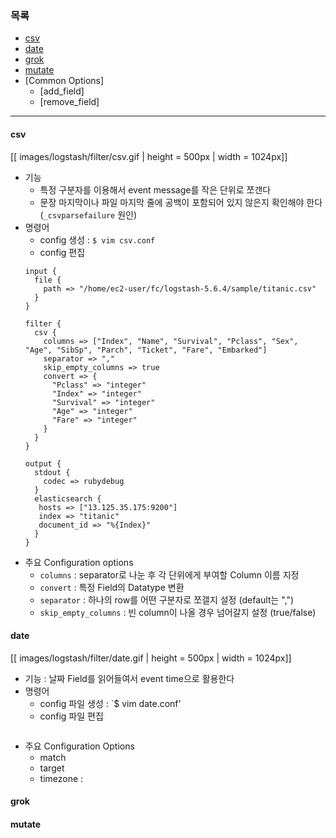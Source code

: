 ### 목록

* [csv](#csv)
* [date](#date)
* [grok](#grok)
* [mutate](#mutate)
* [Common Options]
    * [add_field]
    * [remove_field]
---

<a name='csv'></a>
#### csv

[[ images/logstash/filter/csv.gif | height = 500px | width = 1024px]]

* 기능
    * 특정 구분자를 이용해서 event message를 작은 단위로 쪼갠다
    * 문장 마지막이나 파일 마지막 줄에 공백이 포함되어 있지 않은지 확인해야 한다 (`_csvparsefailure` 원인)
* 명령어
    * config 생성 : `$ vim csv.conf`
    * config 편집
    ```
    input {
      file {
        path => "/home/ec2-user/fc/logstash-5.6.4/sample/titanic.csv"
      }
    }

    filter {
      csv {
        columns => ["Index", "Name", "Survival", "Pclass", "Sex", "Age", "SibSp", "Parch", "Ticket", "Fare", "Embarked"]
        separator => ","
        skip_empty_columns => true
        convert => {
          "Pclass" => "integer"
          "Index" => "integer"
          "Survival" => "integer"
          "Age" => "integer"
          "Fare" => "integer"
        }
      }
    }

    output {
      stdout {
        codec => rubydebug
      }
      elasticsearch {
       hosts => ["13.125.35.175:9200"]
       index => "titanic"
       document_id => "%{Index}"
      }
    }
    ```
* 주요 Configuration options
    * `columns` : separator로 나눈 후 각 단위에게 부여할 Column 이름 지정
    * `convert` : 특정 Field의 Datatype 변환
    * `separator` : 하나의 row를 어떤 구분자로 쪼갤지 설정 (default는 ",")
    * `skip_empty_columns` : 빈 column이 나올 경우 넘어갈지 설정 (true/false)
    

<a name='date'></a>
#### date

[[ images/logstash/filter/date.gif | height = 500px | width = 1024px]]

* 기능 : 날짜 Field를 읽어들여서 event time으로 활용한다
* 명령어
   * config 파일 생성 : `$ vim date.conf'
   * config 파일 편집
   ```
   
   ```
* 주요 Configuration Options
    * match
    * target
    * timezone : 

<a name='grok'></a>
#### grok

<a name='mutate'></a>
#### mutate